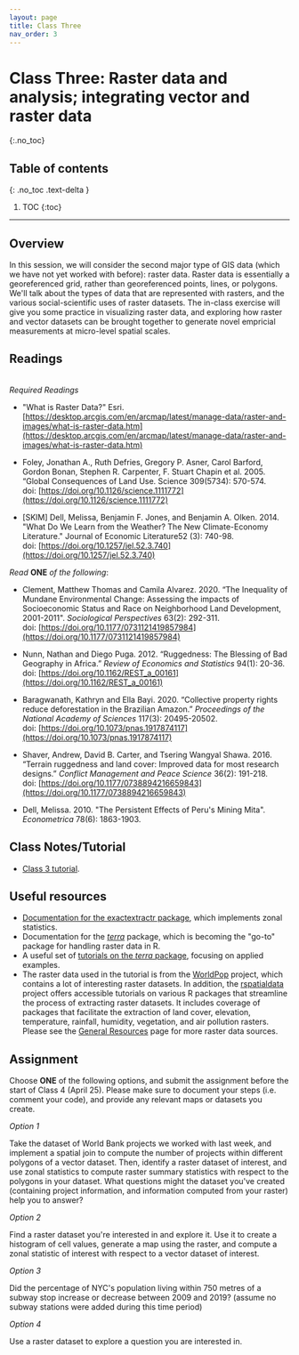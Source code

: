 ```yaml
---
layout: page
title: Class Three
nav_order: 3
---
```


# Class Three: Raster data and analysis; integrating vector and raster data
{:.no_toc}

## Table of contents
{: .no_toc .text-delta }

1. TOC
{:toc}

---

## Overview

In this session, we will consider the second major type of GIS data (which we have not yet worked with before): raster data. Raster data is essentially a georeferenced grid, rather than georeferenced points, lines, or polygons. We'll talk about the types of data that are represented with rasters, and the various social-scientific uses of raster datasets. The in-class exercise will give you some practice in visualizing raster data, and exploring how raster and vector datasets can be brought together to generate novel empricial measurements at micro-level spatial scales.  

## Readings
\
*Required Readings*

* "What is Raster Data?" Esri. [https://desktop.arcgis.com/en/arcmap/latest/manage-data/raster-and-images/what-is-raster-data.htm](https://desktop.arcgis.com/en/arcmap/latest/manage-data/raster-and-images/what-is-raster-data.htm) 

* Foley, Jonathan A., Ruth Defries, Gregory P. Asner, Carol Barford, Gordon Bonan, Stephen R. Carpenter, F. Stuart Chapin et al. 2005. “Global Consequences of Land Use. Science 309(5734): 570-574.\
doi: [https://doi.org/10.1126/science.1111772](https://doi.org/10.1126/science.1111772)

* [SKIM] Dell, Melissa, Benjamin F. Jones, and Benjamin A. Olken. 2014. "What Do We Learn from the Weather? The New Climate-Economy Literature." Journal of Economic Literature52 (3): 740-98.\
doi: [https://doi.org/10.1257/jel.52.3.740](https://doi.org/10.1257/jel.52.3.740)

*Read* **ONE** *of the following*:

* Clement, Matthew Thomas and Camila Alvarez. 2020. “The Inequality of Mundane Environmental Change: Assessing the impacts of Socioeconomic Status and Race on Neighborhood Land Development, 2001-2011". *Sociological Perspectives* 63(2): 292-311.\
doi: [https://doi.org/10.1177/0731121419857984](https://doi.org/10.1177/0731121419857984)

* Nunn, Nathan and Diego Puga. 2012. “Ruggedness: The Blessing of Bad Geography in Africa.” *Review of Economics and Statistics* 94(1): 20-36.\
doi: [https://doi.org/10.1162/REST_a_00161](https://doi.org/10.1162/REST_a_00161)

* Baragwanath, Kathryn and Ella Bayi. 2020. “Collective property rights reduce deforestation in the Brazilian Amazon.” *Proceedings of the National Academy of Sciences* 117(3): 20495-20502.\
doi: [https://doi.org/10.1073/pnas.1917874117](https://doi.org/10.1073/pnas.1917874117) 

* Shaver, Andrew, David B. Carter, and Tsering Wangyal Shawa. 2016. “Terrain ruggedness and land cover: Improved data for most research designs.” *Conflict Management and Peace Science* 36(2): 191-218.\
doi: [https://doi.org/10.1177/0738894216659843](https://doi.org/10.1177/0738894216659843)

* Dell, Melissa. 2010. "The Persistent Effects of Peru's Mining Mita". *Econometrica* 78(6): 1863-1903. 

## Class Notes/Tutorial

* [Class 3 tutorial](class_notes/class3/raster_analysis.html). 

## Useful resources

* [Documentation for the exactextractr package](https://cran.r-project.org/web/packages/exactextractr/readme/README.html), which implements zonal statistics.
* Documentation for the [*terra*](https://cran.r-project.org/web/packages/terra/index.html) package, which is becoming the "go-to" package for handling raster data in R. 
* A useful set of [tutorials on the *terra* package](https://rspatial.org/terra/#google_vignette), focusing on applied examples. 
* The raster data used in the tutorial is from the [WorldPop](https://www.worldpop.org/) project, which contains a lot of interesting raster datasets. In addition, the [rspatialdata](https://rspatialdata.github.io/index.html) project offers accessible tutorials on various R packages that streamline the process of extracting raster datasets. It includes coverage of packages that facilitate the extraction of land cover, elevation, temperature, rainfall, humidity, vegetation, and air pollution rasters. Please see the [General Resources](resources.md) page for more raster data sources. 

## Assignment

Choose **ONE** of the following options, and submit the assignment before the start of Class 4 (April 25). Please make sure to document your steps (i.e. comment your code), and provide any relevant maps or datasets you create. 

*Option 1*

Take the dataset of World Bank projects we worked with last week, and implement a spatial join to compute the number of projects within different polygons of a vector dataset. Then, identify a raster dataset of interest, and use zonal statistics to compute raster summary statistics with respect to the polygons in your dataset. What questions might the dataset you've created (containing project information, and information computed from your raster) help you to answer? 

*Option 2* 

Find a raster dataset you're interested in and explore it. Use it to create a histogram of cell values, generate a map using the raster, and compute a zonal statistic of interest with respect to a vector dataset of interest. 

*Option 3* 

Did the percentage of NYC's population living within 750 metres of a subway stop increase or decrease between 2009 and 2019? (assume no subway stations were added during this time period) 

*Option 4*

Use a raster dataset to explore a question you are interested in. 







